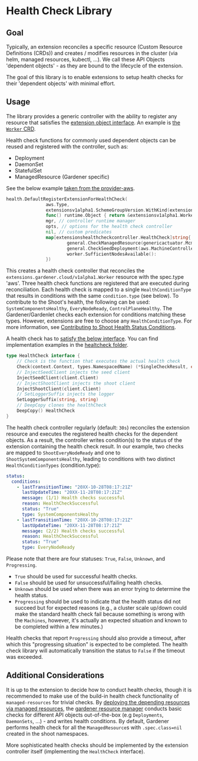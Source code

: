 # Health Check Library

## Goal

Typically, an extension reconciles a specific resource (Custom Resource Definitions (CRDs)) and creates / modifies resources in the cluster (via helm, managed resources, kubectl, ...).
We call these API Objects 'dependent objects' - as they are bound to the lifecycle of the extension.

The goal of this library is to enable extensions to setup health checks for their 'dependent objects' with minimal effort.

## Usage

The library provides a generic controller with the ability to register any resource that satisfies the [extension object interface](../../pkg/apis/extensions/v1alpha1/types.go).
An example is [the `Worker` CRD](../../pkg/apis/extensions/v1alpha1/types_worker.go).

Health check functions for commonly used dependent objects can be reused and registered with the controller, such as:
- Deployment
- DaemonSet
- StatefulSet
- ManagedResource (Gardener specific)

See the below example [taken from the provider-aws](https://github.com/gardener/gardener-extension-provider-aws/blob/master/pkg/controller/healthcheck/add.go).

```go
health.DefaultRegisterExtensionForHealthCheck(
               aws.Type,
               extensionsv1alpha1.SchemeGroupVersion.WithKind(extensionsv1alpha1.WorkerResource),
               func() runtime.Object { return &extensionsv1alpha1.Worker{} },
               mgr, // controller runtime manager
               opts, // options for the health check controller
               nil, // custom predicates
               map[extensionshealthcheckcontroller.HealthCheck]string{
                       general.CheckManagedResource(genericactuator.McmShootResourceName): string(gardencorev1beta1.ShootSystemComponentsHealthy),
                       general.CheckSeedDeployment(aws.MachineControllerManagerName):      string(gardencorev1beta1.ShootEveryNodeReady),
                       worker.SufficientNodesAvailable():                                  string(gardencorev1beta1.ShootEveryNodeReady),
               })
```

This creates a health check controller that reconciles the `extensions.gardener.cloud/v1alpha1.Worker` resource with the spec.type 'aws'.
Three health check functions are registered that are executed during reconciliation.
Each health check is mapped to a single `HealthConditionType` that results in conditions with the same `condition.type` (see below).
To contribute to the Shoot's health, the following can be used: `SystemComponentsHealthy`, `EveryNodeReady`, `ControlPlaneHealthy`.
The Gardener/Gardenlet checks each extension for conditions matching these types.
However, extensions are free to choose any `HealthConditionType`.
For more information, see [Contributing to Shoot Health Status Conditions](./shoot-health-status-conditions.md).

A health check has to [satisfy the below interface](../../extensions/pkg/controller/healthcheck/actuator.go).
You can find implementation examples in the [healtcheck folder](../../extensions/pkg/controller/healthcheck/general).
```go
type HealthCheck interface {
    // Check is the function that executes the actual health check
    Check(context.Context, types.NamespacedName) (*SingleCheckResult, error)
    // InjectSeedClient injects the seed client
    InjectSeedClient(client.Client)
    // InjectShootClient injects the shoot client
    InjectShootClient(client.Client)
    // SetLoggerSuffix injects the logger
    SetLoggerSuffix(string, string)
    // DeepCopy clones the healthCheck
    DeepCopy() HealthCheck
}
```

The health check controller regularly (default: `30s`) reconciles the extension resource and executes the registered health checks for the dependent objects.
As a result, the controller writes condition(s) to the status of the extension containing the health check result.
In our example, two checks are mapped to `ShootEveryNodeReady` and one to `ShootSystemComponentsHealthy`, leading to conditions with two distinct `HealthConditionTypes` (condition.type):

```yaml
status:
  conditions:
    - lastTransitionTime: "20XX-10-28T08:17:21Z"
      lastUpdateTime: "20XX-11-28T08:17:21Z"
      message: (1/1) Health checks successful
      reason: HealthCheckSuccessful
      status: "True"
      type: SystemComponentsHealthy
    - lastTransitionTime: "20XX-10-28T08:17:21Z"
      lastUpdateTime: "20XX-11-28T08:17:21Z"
      message: (2/2) Health checks successful
      reason: HealthCheckSuccessful
      status: "True"
      type: EveryNodeReady
```

Please note that there are four statuses: `True`, `False`, `Unknown`, and `Progressing`.

* `True` should be used for successful health checks.
* `False` should be used for unsuccessful/failing health checks.
* `Unknown` should be used when there was an error trying to determine the health status.
* `Progressing` should be used to indicate that the health status did not succeed but for expected reasons (e.g., a cluster scale up/down could make the standard health check fail because something is wrong with the `Machines`, however, it's actually an expected situation and known to be completed within a few minutes.)

Health checks that report `Progressing` should also provide a timeout, after which this "progressing situation" is expected to be completed.
The health check library will automatically transition the status to `False` if the timeout was exceeded.

## Additional Considerations

It is up to the extension to decide how to conduct health checks, though it is recommended to make use of the build-in health check functionality of `managed-resources` for trivial checks.
By [deploying the depending resources via managed resources](https://github.com/gardener/gardener/blob/master/extensions/pkg/controller/worker/genericactuator/machine_controller_manager.go), the [gardener resource manager](https://github.com/gardener/gardener-resource-manager) conducts basic checks for different API objects out-of-the-box (e.g `Deployments`, `DaemonSets`, ...) - and writes health conditions.
By default, Gardener performs health check for all the `ManagedResource`s with `.spec.class=nil` created in the shoot namespaces.

More sophisticated health checks should be implemented by the extension controller itself (implementing the `HealthCheck` interface).
